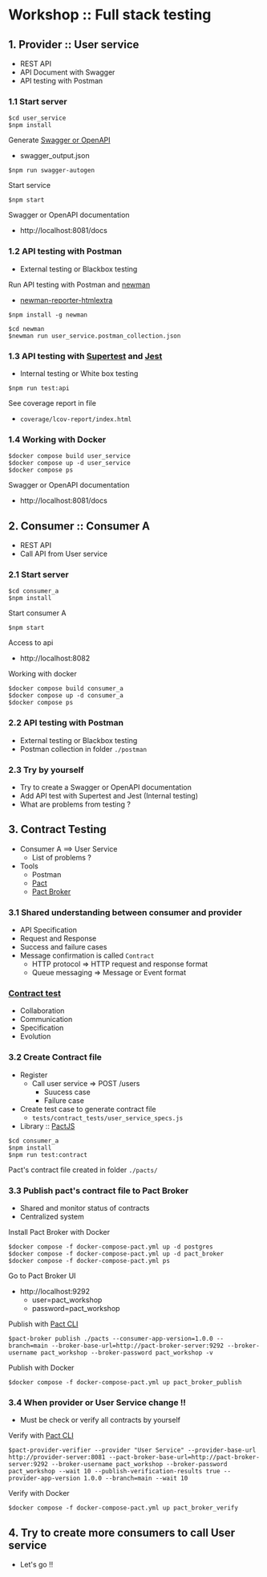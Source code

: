 # Workshop :: Full stack testing


## 1. Provider :: User service
* REST API
* API Document with Swagger
* API testing with Postman


### 1.1 Start server
```
$cd user_service
$npm install
```
Generate [Swagger or OpenAPI](https://swagger.io/)
* swagger_output.json

```
$npm run swagger-autogen
```

Start service
```
$npm start
```

Swagger or OpenAPI documentation
* http://localhost:8081/docs


### 1.2 API testing with Postman
* External testing or Blackbox testing

Run API testing with Postman and [newman](https://www.npmjs.com/package/newman)
* [newman-reporter-htmlextra](https://www.npmjs.com/package/newman-reporter-htmlextra)
```
$npm install -g newman

$cd newman
$newman run user_service.postman_collection.json
```

### 1.3 API testing with [Supertest](https://www.npmjs.com/package/supertest) and [Jest](https://jestjs.io/)
* Internal testing or White box testing

```
$npm run test:api
```
See coverage report in file
* `coverage/lcov-report/index.html`

### 1.4 Working with Docker
```
$docker compose build user_service
$docker compose up -d user_service
$docker compose ps
```

Swagger or OpenAPI documentation
* http://localhost:8081/docs

## 2. Consumer :: Consumer A
* REST API
* Call API from User service


### 2.1 Start server
```
$cd consumer_a
$npm install
```

Start consumer A
```
$npm start
```

Access to api
* http://localhost:8082

Working with docker
```
$docker compose build consumer_a
$docker compose up -d consumer_a
$docker compose ps
```



### 2.2 API testing with Postman
* External testing or Blackbox testing
* Postman collection in folder `./postman`


### 2.3 Try by yourself
* Try to create a Swagger or OpenAPI documentation
* Add API test with Supertest and Jest (Internal testing)
* What are problems from testing ?

## 3. Contract Testing
* Consumer A ==> User Service
  * List of problems ?
* Tools
  * Postman
  * [Pact](https://docs.pact.io/)
  * [Pact Broker](https://docs.pact.io/pact_broker)

### 3.1 Shared understanding between consumer and provider
* API Specification
* Request and Response
* Success and failure cases
* Message confirmation is called `Contract`
  * HTTP protocol => HTTP request and response format
  * Queue messaging => Message or Event format

### [Contract test](https://pactflow.io/blog/contract-testing-using-json-schemas-and-open-api-part-1/)
  * Collaboration
  * Communication
  * Specification
  * Evolution

### 3.2 Create Contract file
* Register
  * Call user service => POST /users
    * Suucess case
    * Failure case
* Create test case to generate contract file
  * `tests/contract_tests/user_service_specs.js`
* Library :: [PactJS](https://github.com/pact-foundation/pact-js)

```
$cd consumer_a
$npm install
$npm run test:contract
```

Pact's contract file created in folder `./pacts/`

### 3.3 Publish pact's contract file to Pact Broker
* Shared and monitor status of contracts
* Centralized system

Install Pact Broker with Docker 
```
$docker compose -f docker-compose-pact.yml up -d postgres
$docker compose -f docker-compose-pact.yml up -d pact_broker
$docker compose -f docker-compose-pact.yml ps
```

Go to Pact Broker UI
* http://localhost:9292
  * user=pact_workshop
  * password=pact_workshop

Publish with [Pact CLI](https://github.com/pact-foundation/pact-ruby-standalone/releases)
```
$pact-broker publish ./pacts --consumer-app-version=1.0.0 --branch=main --broker-base-url=http://pact-broker-server:9292 --broker-username pact_workshop --broker-password pact_workshop -v
```

Publish with Docker
```
$docker compose -f docker-compose-pact.yml up pact_broker_publish
```

### 3.4 When provider or User Service change !!
* Must be check or verify all contracts by yourself

Verify with [Pact CLI](https://github.com/pact-foundation/pact-ruby-standalone/releases)
```
$pact-provider-verifier --provider "User Service" --provider-base-url http://provider-server:8081 --pact-broker-base-url=http://pact-broker-server:9292 --broker-username pact_workshop --broker-password pact_workshop --wait 10 --publish-verification-results true --provider-app-version 1.0.0 --branch=main --wait 10
```

Verify with Docker
```
$docker compose -f docker-compose-pact.yml up pact_broker_verify
```

## 4. Try to create more consumers to call User service
* Let's go !!




